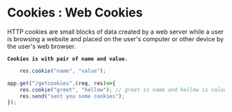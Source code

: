 # Cookies : Web Cookies 

HTTP cookies are small blocks of data created by a web server while a user is browsing a website and placed on the user's computer or other device by the user's web browser.


**`Cookies is with pair of name and value.`**
```js
    res.cookie("name", "value");
```
```js
app.get("/getcookies",(req, res)=>{
    res.cookie("greet", "hellow"); // greet is name and hellow is value
    res.send("sent you some cookies");
});
```
